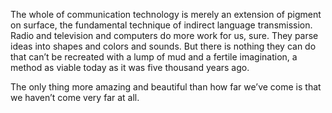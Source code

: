 

The whole of communication technology is merely an extension of pigment on surface, the fundamental technique
of indirect language transmission. Radio and television and computers do more work for us, sure. They parse
ideas into shapes and colors and sounds. But there is nothing they can do that can’t be recreated with a
lump of mud and a fertile imagination, a method as viable today as it was five thousand years ago.

The only thing more amazing and beautiful than how far we’ve come is that we haven’t come very far at
all.